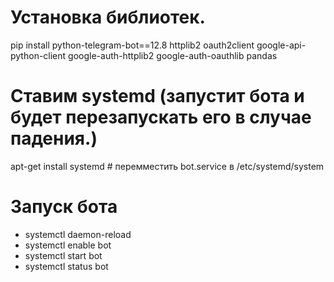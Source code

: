 
# Установка библиотек.
pip install python-telegram-bot==12.8 httplib2 oauth2client google-api-python-client google-auth-httplib2 google-auth-oauthlib pandas

# Ставим systemd (запустит бота и будет перезапускать его в случае падения.)
apt-get install systemd  # перемместить bot.service  в /etc/systemd/system

# Запуск бота
- systemctl daemon-reload
- systemctl enable bot
- systemctl start bot
- systemctl status bot
